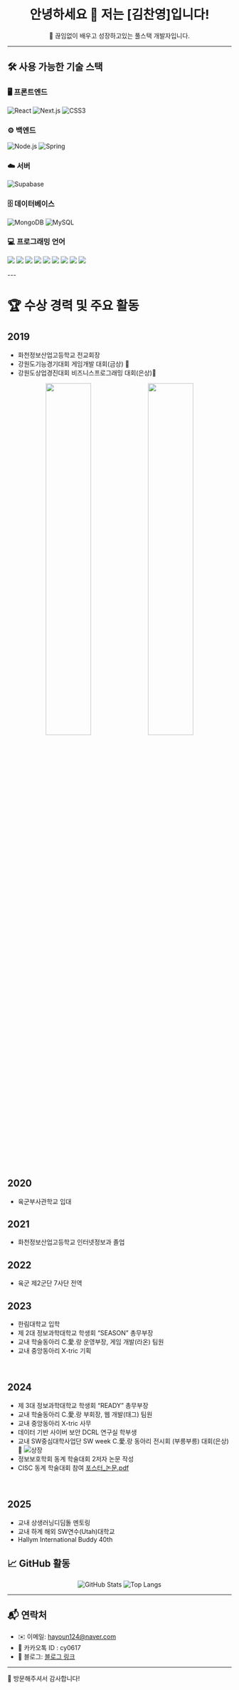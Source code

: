 <h1 align="center">안녕하세요 👋 저는 [김찬영]입니다!</h1>
<p align="center">🌱 끊임없이 배우고 성장하고있는 풀스택 개발자입니다.</p>

---

## 🛠️ 사용 가능한 기술 스택

### 🖥️ 프론트엔드

<p>
  <img src="https://img.shields.io/badge/React-61DAFB?style=flat&logo=react&logoColor=black" alt="React" />
  <img src="https://img.shields.io/badge/Next.js-000000?style=flat&logo=next.js&logoColor=white" alt="Next.js" />
  <img src="https://img.shields.io/badge/CSS3-1572B6?style=flat&logo=css3&logoColor=white" alt="CSS3" />
</p>

### ⚙️ 백엔드

<p>
  <img src="https://img.shields.io/badge/Node.js-339933?style=flat&logo=node.js&logoColor=white" alt="Node.js" />
  <img src="https://img.shields.io/badge/Spring-6DB33F?style=flat&logo=spring&logoColor=white" alt="Spring" />
</p>

### ☁️ 서버

<p>
  <img src="https://img.shields.io/badge/Supabase-3ECF8E?style=flat&logo=supabase&logoColor=white" alt="Supabase" />
</p>

### 🗄️ 데이터베이스

<p>
  <img src="https://img.shields.io/badge/MongoDB-47A248?style=flat&logo=mongodb&logoColor=white" alt="MongoDB" />
  <img src="https://img.shields.io/badge/MySQL-4479A1?style=flat&logo=mysql&logoColor=white" alt="MySQL" />
</p>

### 💻 프로그래밍 언어
<p>
  <img src="https://img.shields.io/badge/C-00599C?style=flat&logo=c&logoColor=white" />
  <img src="https://img.shields.io/badge/C++-00599C?style=flat&logo=c%2B%2B&logoColor=white" />
  <img src="https://img.shields.io/badge/C%23-239120?style=flat&logo=c-sharp&logoColor=white" />
  <img src="https://img.shields.io/badge/Python-3776AB?style=flat&logo=python&logoColor=white" />
  <img src="https://img.shields.io/badge/Java-007396?style=flat&logo=java&logoColor=white" />
  <img src="https://img.shields.io/badge/HTML5-E34F26?style=flat&logo=html5&logoColor=white" />
  <img src="https://img.shields.io/badge/CSS3-1572B6?style=flat&logo=css3&logoColor=white" />
  <img src="https://img.shields.io/badge/JavaScript-F7DF1E?style=flat&logo=javascript&logoColor=black" />
  <img src="https://img.shields.io/badge/R-276DC3?style=flat&logo=r&logoColor=white" />
</p>
---

# 🏆 수상 경력 및 주요 활동
## 2019   
- 화천정보산업고등학교 전교회장
- 강원도기능경기대회 게임개발 대회(금상) 🏅
- 강원도상업경진대회 비즈니스프로그래밍 대회(은상)🥈

<p align="center">
  <img src="https://github.com/user-attachments/assets/599070cd-b41e-4657-acbe-73ab67b3f534" width="45%" />
  <img src="https://github.com/user-attachments/assets/84554948-aab3-4320-97ce-eb920f14a70a" width="45%" />
</p>


## 2020
- 육군부사관학교 입대

## 2021
- 화천정보산업고등학교 인터넷정보과 졸업

## 2022
- 육군 제2군단 7사단 전역

## 2023   
- 한림대학교 입학
- 제 2대 정보과학대학교 학생회 “SEASON” 총무부장
- 교내 학술동아리 C.愛.랑 운영부장, 게임 개발(라온) 팀원
- 교내 중앙동아리 X-tric 기획
<br>

## 2024
- 제 3대 정보과학대학교 학생회 “READY” 총무부장
- 교내 학술동아리 C.愛.랑 부회장, 웹 개발(태그) 팀원
- 교내 중앙동아리 X-tric 사무
- 데이터 기반 사이버 보안 DCRL 연구실 학부생
- 교내 SW중심대학사업단 SW week C.愛.랑 동아리 전시회 (부릉부릉) 대회(은상)🥈
![상장](https://github.com/user-attachments/assets/3f8ff416-d5ff-4868-ae50-48f4ae8daf58)
- 정보보호학회 동계 학술대회 2저자 논문 작성
- CISC 동계 학술대회 참여
[포스터_논문.pdf](https://github.com/user-attachments/files/20498205/_.pdf)


<br>

## 2025
- 교내 상생러닝디딤돌 멘토링
- 교내 하계 해외 SW연수(Utah)대학교
- Hallym International Buddy 40th

  
## 📈 GitHub 활동

<p align="center">
  <img src="https://github-readme-stats.vercel.app/api?username=chanyoung1256&show_icons=true&theme=dark" alt="GitHub Stats" />
  <img src="https://github-readme-stats.vercel.app/api/top-langs/?username=chanyoung1256&layout=compact&theme=dark" alt="Top Langs" />
</p>

---

## 📬 연락처

- ✉️ 이메일: hayoun124@naver.com
- 💬 카카오톡 ID : cy0617
- 📝 블로그: [블로그 링크](https://blog.naver.com/k-c_y-v)

---

🙏 방문해주셔서 감사합니다!
